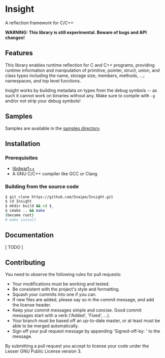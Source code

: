 # Insight

A reflection framework for C/C++

**WARNING: This library is still experimental. Beware of bugs and API changes!**

## Features

This library enables runtime reflection for C and C++ programs, providing
runtime information and manipulation of primitive, pointer, struct, union,
and class types including the name, storage size, members, methods, ...;
namespaces, and top level functions.

Insight works by building metadata on types from the debug symbols -- as such
it cannot work on binaries without any. Make sure to compile with `-g` and/or
not strip your debug symbols!

## Samples

Samples are available in the [samples directory][samples].

## Installation

### Prerequisites

* [libdwarf++][libdwarf++]
* A GNU C/C++ compiler like GCC or Clang

### Building from the source code

```bash
$ git clone https://github.com/Snaipe/Insight.git
$ cd Insight
$ mkdir build && cd $_
$ cmake .. && make
(become root)
# make install
```

## Documentation

[ TODO ]

## Contributing

You need to observe the following rules for pull requests:

* Your modifications must be working and tested.
* Be consistent with the project's style and formatting.
* Squash your commits into one if you can.
* If new files are added, please say so in the commit message, and add the license header.
* Keep your commit messages simple and concise. Good commit messages start with a verb ('Added', 'Fixed', ...).
* Your branch must be based off an up-to-date master, or at least must be able to be merged automatically.
* Sign off your pull request message by appending 'Signed-off-by: <name> <email>' to the message.

By submitting a pull request you accept to license your code under the Lesser GNU Public License version 3.

[libdwarf++]: https://github.com/Snaipe/libdwarfplusplus
[samples]: ./samples/
